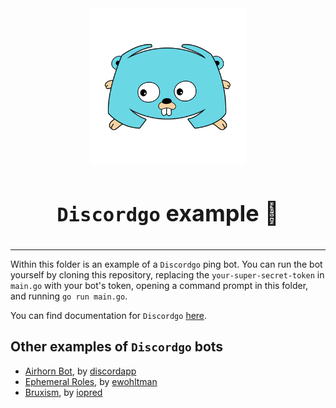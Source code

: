 <!-- markdownlint-disable -->
<div align="center">
<img src="../../assets/libraries/discordgo.png" height="250">
<br>
<br>
<p style="font-size: 36px; font-weight: bold;"><code>Discordgo</code> example 🤖</p>
</div>

---

Within this folder is an example of a `Discordgo` ping bot. You can run the bot yourself by cloning this repository, replacing the `your-super-secret-token` in `main.go` with your bot's token, opening a command prompt in this folder, and running `go run main.go`.

You can find documentation for `Discordgo` [here](https://godoc.org/github.com/bwmarrin/discordgo).

## Other examples of `Discordgo` bots

- [Airhorn Bot](https://github.com/discordapp/airhornbot), by [discordapp](https://github.com/discordapp)
- [Ephemeral Roles](https://github.com/ewohltman/ephemeral-roles), by [ewohltman](https://github.com/ewohltman)
- [Bruxism](https://github.com/iopred/bruxism), by [iopred](https://github.com/iopred)
